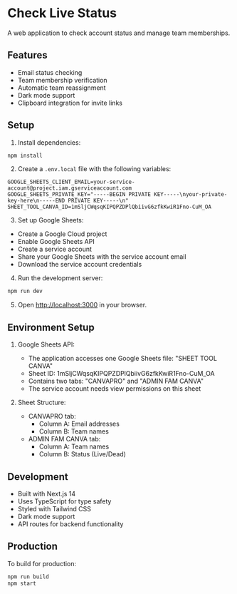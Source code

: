 # Check Live Status

A web application to check account status and manage team memberships.

## Features

- Email status checking
- Team membership verification
- Automatic team reassignment
- Dark mode support
- Clipboard integration for invite links

## Setup

1. Install dependencies:
```bash
npm install
```

2. Create a `.env.local` file with the following variables:
```
GOOGLE_SHEETS_CLIENT_EMAIL=your-service-account@project.iam.gserviceaccount.com
GOOGLE_SHEETS_PRIVATE_KEY="-----BEGIN PRIVATE KEY-----\nyour-private-key-here\n-----END PRIVATE KEY-----\n"
SHEET_TOOL_CANVA_ID=1mSljCWqsqKIPQPZDPlQbiivG6zfkKwiR1Fno-CuM_OA
```

3. Set up Google Sheets:
- Create a Google Cloud project
- Enable Google Sheets API
- Create a service account
- Share your Google Sheets with the service account email
- Download the service account credentials

4. Run the development server:
```bash
npm run dev
```

5. Open [http://localhost:3000](http://localhost:3000) in your browser.

## Environment Setup

1. Google Sheets API:
   - The application accesses one Google Sheets file: "SHEET TOOL CANVA"
   - Sheet ID: 1mSljCWqsqKIPQPZDPlQbiivG6zfkKwiR1Fno-CuM_OA
   - Contains two tabs: "CANVAPRO" and "ADMIN FAM CANVA"
   - The service account needs view permissions on this sheet

2. Sheet Structure:
   - CANVAPRO tab:
     - Column A: Email addresses
     - Column B: Team names
   - ADMIN FAM CANVA tab:
     - Column A: Team names
     - Column B: Status (Live/Dead)

## Development

- Built with Next.js 14
- Uses TypeScript for type safety
- Styled with Tailwind CSS
- Dark mode support
- API routes for backend functionality

## Production

To build for production:

```bash
npm run build
npm start
``` 